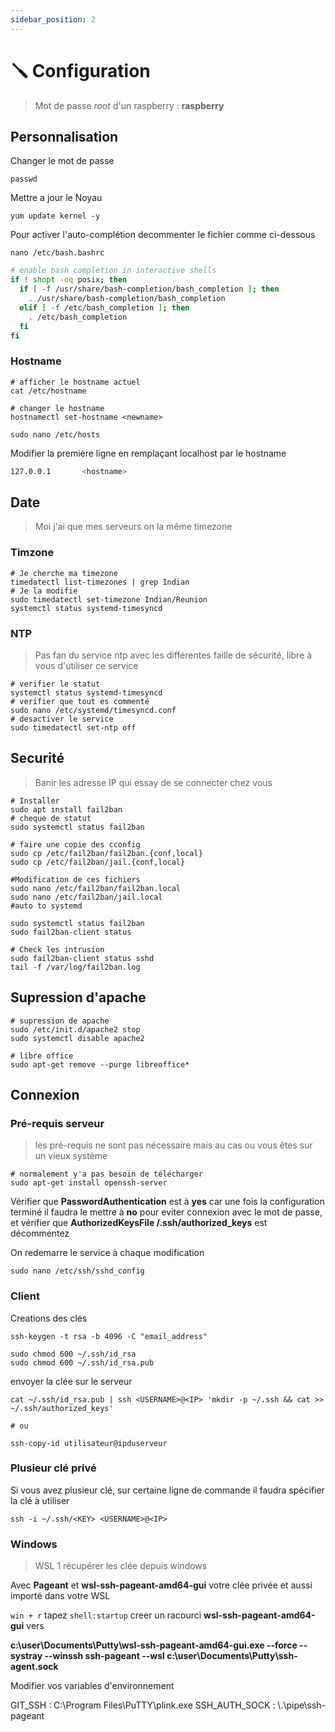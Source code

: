 ```yaml
---
sidebar_position: 2
---
```


# 🪛 Configuration

> Mot de passe _root_ d'un raspberry : **raspberry**

## Personnalisation

Changer le mot de passe

```Shell
passwd
```

Mettre a jour le Noyau

```Shell
yum update kernel -y
```

Pour activer l'auto-complétion decommenter le fichier comme ci-dessous

```Shell
nano /etc/bash.bashrc
```

```Bash
# enable bash completion in interactive shells
if ! shopt -oq posix; then
  if [ -f /usr/share/bash-completion/bash_completion ]; then
    . /usr/share/bash-completion/bash_completion
  elif [ -f /etc/bash_completion ]; then
    . /etc/bash_completion
  fi
fi
```

### Hostname

```SHELL
# afficher le hostname actuel
cat /etc/hostname

# changer le hostname
hostnamectl set-hostname <newname>
```

```Shell
sudo nano /etc/hosts
```

Modifier la première ligne en remplaçant localhost par le hostname

```Bash
127.0.0.1       <hostname>
```

## Date

> Moi j'ai que mes serveurs on la même timezone

### Timzone

```Shell
# Je cherche ma timezone
timedatectl list-timezones | grep Indian
# Je la modifie
sudo timedatectl set-timezone Indian/Reunion
systemctl status systemd-timesyncd
```

### NTP

> Pas fan du service ntp avec les différentes faille de sécurité, libre à vous d'utiliser ce service

```Shell
# verifier le statut
systemctl status systemd-timesyncd
# verifier que tout es commenté
sudo nano /etc/systemd/timesyncd.conf
# desactiver le service
sudo timedatectl set-ntp off
```

## Securité

> Banir les adresse IP qui essay de se connecter chez vous

```Shell
# Installer
sudo apt install fail2ban
# cheque de statut
sudo systemctl status fail2ban

# faire une copie des cconfig
sudo cp /etc/fail2ban/fail2ban.{conf,local}
sudo cp /etc/fail2ban/jail.{conf,local}

#Modification de ces fichiers
sudo nano /etc/fail2ban/fail2ban.local
sudo nano /etc/fail2ban/jail.local
#auto to systemd

sudo systemctl status fail2ban
sudo fail2ban-client status

# Check les intrusion
sudo fail2ban-client status sshd
tail -f /var/log/fail2ban.log
```

## Supression d'apache

```shell
# supression de apache
sudo /etc/init.d/apache2 stop
sudo systemctl disable apache2

# libre office
sudo apt-get remove --purge libreoffice*
```

## Connexion

### Pré-requis serveur

> les pré-requis ne sont pas nécessaire mais au cas ou vous êtes sur un vieux système

```shell
# normalement y'a pas besoin de télécharger
sudo apt-get install openssh-server
```

Vérifier que __PasswordAuthentication__ est à __yes__ car une fois la configuration terminé il faudra le mettre à __no__ pour eviter connexion avec le mot de passe, et vérifier que __AuthorizedKeysFile /.ssh/authorized_keys__ est décommentez

On redemarre le service à chaque modification

```shell
sudo nano /etc/ssh/sshd_config
```

### Client

Creations des clés

```shell
ssh-keygen -t rsa -b 4096 -C "email_address"
```

```shell
sudo chmod 600 ~/.ssh/id_rsa
sudo chmod 600 ~/.ssh/id_rsa.pub
```

envoyer la clée sur le serveur

```shell
cat ~/.ssh/id_rsa.pub | ssh <USERNAME>@<IP> 'mkdir -p ~/.ssh && cat >> ~/.ssh/authorized_keys'

# ou

ssh-copy-id utilisateur@ipduserveur
```

### Plusieur clé privé

Si vous avez plusieur clé, sur certaine ligne de commande il faudra spécifier la clé à utiliser

```shell
ssh -i ~/.ssh/<KEY> <USERNAME>@<IP>
```

### Windows

> WSL 1 récupérer les clée depuis windows

Avec __Pageant__ et __wsl-ssh-pageant-amd64-gui__ votre clée privée et aussi importé dans votre WSL

`win + r` tapez `shell:startup` creer un racourci __wsl-ssh-pageant-amd64-gui__ vers

__c:\user\Documents\Putty\wsl-ssh-pageant-amd64-gui.exe --force --systray --winssh ssh-pageant --wsl c:\user\Documents\Putty\ssh-agent.sock__

Modifier vos variables d'environnement

GIT_SSH : C:\Program Files\PuTTY\plink.exe
SSH_AUTH_SOCK : \\.\pipe\ssh-pageant